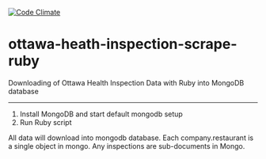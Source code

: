 [![Code Climate](https://codeclimate.com/github/StephenOTT/ottawa-heath-inspection-scrape-ruby.png)](https://codeclimate.com/github/StephenOTT/ottawa-heath-inspection-scrape-ruby)

ottawa-heath-inspection-scrape-ruby
===================================

Downloading of Ottawa Health Inspection Data with Ruby into MongoDB database

----


1. Install MongoDB and start default mongodb setup
2. Run Ruby script

All data will download into mongodb database.  Each company.restaurant is a single object in mongo.  Any inspections are sub-documents in Mongo.

